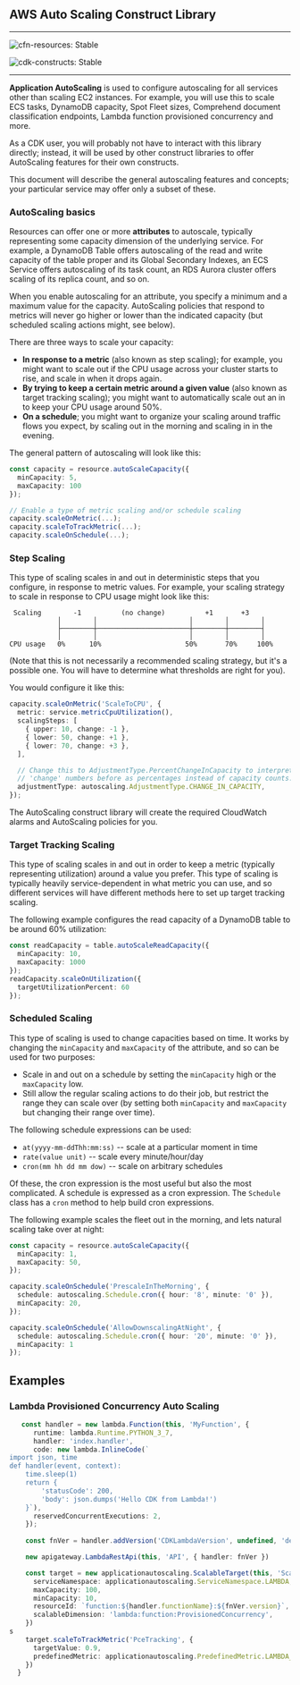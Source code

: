 ## AWS Auto Scaling Construct Library
<!--BEGIN STABILITY BANNER-->

---

![cfn-resources: Stable](https://img.shields.io/badge/cfn--resources-stable-success.svg?style=for-the-badge)

![cdk-constructs: Stable](https://img.shields.io/badge/cdk--constructs-stable-success.svg?style=for-the-badge)

---
<!--END STABILITY BANNER-->

**Application AutoScaling** is used to configure autoscaling for all
services other than scaling EC2 instances. For example, you will use this to
scale ECS tasks, DynamoDB capacity, Spot Fleet sizes, Comprehend document classification endpoints, Lambda function provisioned concurrency and more.

As a CDK user, you will probably not have to interact with this library
directly; instead, it will be used by other construct libraries to
offer AutoScaling features for their own constructs.

This document will describe the general autoscaling features and concepts;
your particular service may offer only a subset of these.

### AutoScaling basics

Resources can offer one or more **attributes** to autoscale, typically
representing some capacity dimension of the underlying service. For example,
a DynamoDB Table offers autoscaling of the read and write capacity of the
table proper and its Global Secondary Indexes, an ECS Service offers
autoscaling of its task count, an RDS Aurora cluster offers scaling of its
replica count, and so on.

When you enable autoscaling for an attribute, you specify a minimum and a
maximum value for the capacity. AutoScaling policies that respond to metrics
will never go higher or lower than the indicated capacity (but scheduled
scaling actions might, see below).

There are three ways to scale your capacity:

* **In response to a metric** (also known as step scaling); for example, you
  might want to scale out if the CPU usage across your cluster starts to rise,
  and scale in when it drops again.
* **By trying to keep a certain metric around a given value** (also known as
  target tracking scaling); you might want to automatically scale out an in to
  keep your CPU usage around 50%.
* **On a schedule**; you might want to organize your scaling around traffic
  flows you expect, by scaling out in the morning and scaling in in the
  evening.

The general pattern of autoscaling will look like this:

```ts
const capacity = resource.autoScaleCapacity({
  minCapacity: 5,
  maxCapacity: 100
});

// Enable a type of metric scaling and/or schedule scaling
capacity.scaleOnMetric(...);
capacity.scaleToTrackMetric(...);
capacity.scaleOnSchedule(...);
```

### Step Scaling

This type of scaling scales in and out in deterministic steps that you
configure, in response to metric values. For example, your scaling strategy
to scale in response to CPU usage might look like this:

```
 Scaling        -1          (no change)          +1       +3
            │        │                       │        │        │
            ├────────┼───────────────────────┼────────┼────────┤
            │        │                       │        │        │
CPU usage   0%      10%                     50%       70%     100%
```

(Note that this is not necessarily a recommended scaling strategy, but it's
a possible one. You will have to determine what thresholds are right for you).

You would configure it like this:

```ts
capacity.scaleOnMetric('ScaleToCPU', {
  metric: service.metricCpuUtilization(),
  scalingSteps: [
    { upper: 10, change: -1 },
    { lower: 50, change: +1 },
    { lower: 70, change: +3 },
  ],

  // Change this to AdjustmentType.PercentChangeInCapacity to interpret the
  // 'change' numbers before as percentages instead of capacity counts.
  adjustmentType: autoscaling.AdjustmentType.CHANGE_IN_CAPACITY,
});
```

The AutoScaling construct library will create the required CloudWatch alarms and
AutoScaling policies for you.

### Target Tracking Scaling

This type of scaling scales in and out in order to keep a metric (typically
representing utilization) around a value you prefer. This type of scaling is
typically heavily service-dependent in what metric you can use, and so
different services will have different methods here to set up target tracking
scaling.

The following example configures the read capacity of a DynamoDB table
to be around 60% utilization:

```ts
const readCapacity = table.autoScaleReadCapacity({
  minCapacity: 10,
  maxCapacity: 1000
});
readCapacity.scaleOnUtilization({
  targetUtilizationPercent: 60
});
```

### Scheduled Scaling

This type of scaling is used to change capacities based on time. It works
by changing the `minCapacity` and `maxCapacity` of the attribute, and so
can be used for two purposes:

* Scale in and out on a schedule by setting the `minCapacity` high or
  the `maxCapacity` low.
* Still allow the regular scaling actions to do their job, but restrict
  the range they can scale over (by setting both `minCapacity` and
  `maxCapacity` but changing their range over time).

The following schedule expressions can be used:

* `at(yyyy-mm-ddThh:mm:ss)` -- scale at a particular moment in time
* `rate(value unit)` -- scale every minute/hour/day
* `cron(mm hh dd mm dow)` -- scale on arbitrary schedules

Of these, the cron expression is the most useful but also the most
complicated. A schedule is expressed as a cron expression. The `Schedule` class has a `cron` method to help build cron expressions.

The following example scales the fleet out in the morning, and lets natural
scaling take over at night:

```ts
const capacity = resource.autoScaleCapacity({
  minCapacity: 1,
  maxCapacity: 50,
});

capacity.scaleOnSchedule('PrescaleInTheMorning', {
  schedule: autoscaling.Schedule.cron({ hour: '8', minute: '0' }),
  minCapacity: 20,
});

capacity.scaleOnSchedule('AllowDownscalingAtNight', {
  schedule: autoscaling.Schedule.cron({ hour: '20', minute: '0' }),
  minCapacity: 1
});
```

## Examples

### Lambda Provisioned Concurrency Auto Scaling

```ts
   const handler = new lambda.Function(this, 'MyFunction', {
      runtime: lambda.Runtime.PYTHON_3_7,
      handler: 'index.handler',
      code: new lambda.InlineCode(`
import json, time
def handler(event, context):
    time.sleep(1)
    return {
        'statusCode': 200,
        'body': json.dumps('Hello CDK from Lambda!')
    }`),
      reservedConcurrentExecutions: 2,
    });
    
    const fnVer = handler.addVersion('CDKLambdaVersion', undefined, 'demo alias', 10);

    new apigateway.LambdaRestApi(this, 'API', { handler: fnVer })

    const target = new applicationautoscaling.ScalableTarget(this, 'ScalableTarget', {
      serviceNamespace: applicationautoscaling.ServiceNamespace.LAMBDA,
      maxCapacity: 100,
      minCapacity: 10,
      resourceId: `function:${handler.functionName}:${fnVer.version}`,
      scalableDimension: 'lambda:function:ProvisionedConcurrency',
    })
s
    target.scaleToTrackMetric('PceTracking', {
      targetValue: 0.9,
      predefinedMetric: applicationautoscaling.PredefinedMetric.LAMBDA_PROVISIONED_CONCURRENCY_UTILIZATION,
    })
  }
  ```
